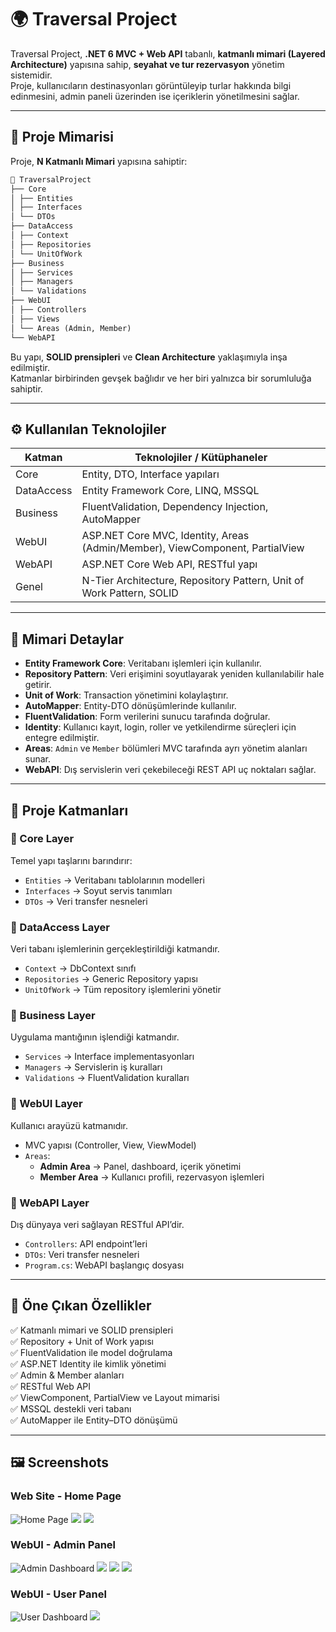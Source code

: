 # 🌍 Traversal Project

Traversal Project, **.NET 6 MVC + Web API** tabanlı, **katmanlı mimari (Layered Architecture)** yapısına sahip, **seyahat ve tur rezervasyon** yönetim sistemidir.  
Proje, kullanıcıların destinasyonları görüntüleyip turlar hakkında bilgi edinmesini, admin paneli üzerinden ise içeriklerin yönetilmesini sağlar.

---

## 🧩 Proje Mimarisi

Proje, **N Katmanlı Mimari** yapısına sahiptir:
```markdown
📁 TraversalProject
├── Core
│ ├── Entities
│ ├── Interfaces
│ └── DTOs
├── DataAccess
│ ├── Context
│ ├── Repositories
│ └── UnitOfWork
├── Business
│ ├── Services
│ ├── Managers
│ └── Validations
├── WebUI
│ ├── Controllers
│ ├── Views
│ └── Areas (Admin, Member)
└── WebAPI
```
Bu yapı, **SOLID prensipleri** ve **Clean Architecture** yaklaşımıyla inşa edilmiştir.  
Katmanlar birbirinden gevşek bağlıdır ve her biri yalnızca bir sorumluluğa sahiptir.

---

## ⚙️ Kullanılan Teknolojiler

| Katman | Teknolojiler / Kütüphaneler |
|--------|------------------------------|
| Core | Entity, DTO, Interface yapıları |
| DataAccess | Entity Framework Core, LINQ, MSSQL |
| Business | FluentValidation, Dependency Injection, AutoMapper |
| WebUI | ASP.NET Core MVC, Identity, Areas (Admin/Member), ViewComponent, PartialView |
| WebAPI | ASP.NET Core Web API, RESTful yapı |
| Genel | N-Tier Architecture, Repository Pattern, Unit of Work Pattern, SOLID |

---

## 🧱 Mimari Detaylar

- **Entity Framework Core**: Veritabanı işlemleri için kullanılır.  
- **Repository Pattern**: Veri erişimini soyutlayarak yeniden kullanılabilir hale getirir.  
- **Unit of Work**: Transaction yönetimini kolaylaştırır.  
- **AutoMapper**: Entity-DTO dönüşümlerinde kullanılır.  
- **FluentValidation**: Form verilerini sunucu tarafında doğrular.  
- **Identity**: Kullanıcı kayıt, login, roller ve yetkilendirme süreçleri için entegre edilmiştir.  
- **Areas**: `Admin` ve `Member` bölümleri MVC tarafında ayrı yönetim alanları sunar.  
- **WebAPI**: Dış servislerin veri çekebileceği REST API uç noktaları sağlar.  

---

## 🧭 Proje Katmanları

### 🔹 Core Layer
Temel yapı taşlarını barındırır:  
- `Entities` → Veritabanı tablolarının modelleri  
- `Interfaces` → Soyut servis tanımları  
- `DTOs` → Veri transfer nesneleri

### 🔹 DataAccess Layer
Veri tabanı işlemlerinin gerçekleştirildiği katmandır.  
- `Context` → DbContext sınıfı  
- `Repositories` → Generic Repository yapısı  
- `UnitOfWork` → Tüm repository işlemlerini yönetir

### 🔹 Business Layer
Uygulama mantığının işlendiği katmandır.  
- `Services` → Interface implementasyonları  
- `Managers` → Servislerin iş kuralları  
- `Validations` → FluentValidation kuralları

### 🔹 WebUI Layer
Kullanıcı arayüzü katmanıdır.  
- MVC yapısı (Controller, View, ViewModel)  
- `Areas`:  
  - **Admin Area** → Panel, dashboard, içerik yönetimi  
  - **Member Area** → Kullanıcı profili, rezervasyon işlemleri  

### 🔹 WebAPI Layer
Dış dünyaya veri sağlayan RESTful API’dir.  
- `Controllers`: API endpoint’leri  
- `DTOs`: Veri transfer nesneleri  
- `Program.cs`: WebAPI başlangıç dosyası

---

## 🧩 Öne Çıkan Özellikler

✅ Katmanlı mimari ve SOLID prensipleri  
✅ Repository + Unit of Work yapısı  
✅ FluentValidation ile model doğrulama  
✅ ASP.NET Identity ile kimlik yönetimi  
✅ Admin & Member alanları  
✅ RESTful Web API  
✅ ViewComponent, PartialView ve Layout mimarisi  
✅ MSSQL destekli veri tabanı  
✅ AutoMapper ile Entity–DTO dönüşümü  

---
## 🖼️ Screenshots

### Web Site - Home Page
![Home Page](https://github.com/user-attachments/assets/39c11dad-c880-479d-9af2-e02ece7b88e6)
![](https://github.com/user-attachments/assets/c8635749-b15d-4480-a334-1781bf3b344f)
![](https://github.com/user-attachments/assets/f188759b-f082-4f2a-90c0-60639ea473fa)


### WebUI - Admin Panel
![Admin Dashboard](https://github.com/user-attachments/assets/f161cc23-493f-4c3f-ac53-1d0d15abe852)
![](https://github.com/user-attachments/assets/a2aa29da-a2f2-4f81-8e9e-3fe0d0fc8141)
![](https://github.com/user-attachments/assets/5b8b1cd8-e0bc-457e-988b-c441bde2a132)
![](https://github.com/user-attachments/assets/3231312c-a5d5-4fac-92fb-ea3b5904ba1f)


### WebUI - User Panel
![User Dashboard](https://github.com/user-attachments/assets/e7bde8dd-e0dd-4144-814e-96c43341bbbd)
![](https://github.com/user-attachments/assets/153d2f7a-5c0f-4eba-972f-4c3cef27635a)



